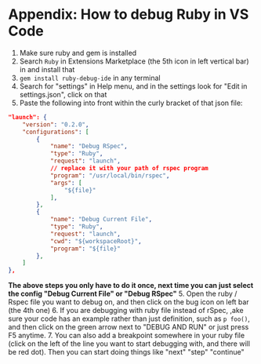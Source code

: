 # Appendix: How to debug Ruby in VS Code

1. Make sure ruby and gem is installed 
2. Search `Ruby` in Extensions Marketplace (the 5th icon in left vertical bar)  in and install that 
3. `gem install ruby-debug-ide` in any terminal
4. Search for "settings" in Help menu, and in the settings look for "Edit in settings.json", click on that
5. Paste the following into front within the curly bracket of that json file:
```JSON
"launch": {
    "version": "0.2.0",
    "configurations": [
        {
            "name": "Debug RSpec",
            "type": "Ruby",
            "request": "launch",
            // replace it with your path of rspec program
            "program": "/usr/local/bin/rspec", 
            "args": [
                "${file}"
            ],
        },
        {
            "name": "Debug Current File",
            "type": "Ruby",
            "request": "launch",
            "cwd": "${workspaceRoot}",
            "program": "${file}"
        },
    ]
},
```

**The above steps you only have to do it once, next time you can just select the config "Debug Current File" or "Debug RSpec"**
5. Open the ruby / Rspec file you want to debug on, and then click on the bug icon on left bar (the 4th one)
6. If you are debugging with ruby file instead of rSpec, ,ake sure your code has an example rather than just definition, such as `p foo()`, and then click on the green arrow next to "DEBUG AND RUN" or just press F5 anytime. 
7. You can also add a breakpoint somewhere in your ruby file (click on the left of the line you want to start debugging with, and there will be red dot). Then you can start doing things like "next" "step" "continue"




